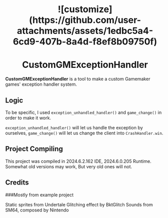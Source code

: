 <h1 align="center">![customize](https://github.com/user-attachments/assets/1edbc5a4-6cd9-407b-8a4d-f8ef8b09750f)</h1>
<h1 align="center">CustomGMExceptionHandler</h1>

**CustomGMExceptionHandler** is a tool to make a custom Gamemaker games' exception handler system.

## Logic

To be specific, I used ```exception_unhandled_handler()``` and ```game_change()``` in order to make it work.

```exception_unhandled_handler()``` will let us handle the exception by ourselves,
```game_change()``` will let us change the client into ```CrashHandler.win```.

## Project Compiling
This project was compiled in 2024.6.2.162 IDE, 2024.6.0.205 Runtime.
Somewhat old versions may work, But very old ones will not.

## Credits
###Mostly from example project

Static sprites from Undertale
Glitching effect by BktGlitch
Sounds from SM64, composed by Nintendo
